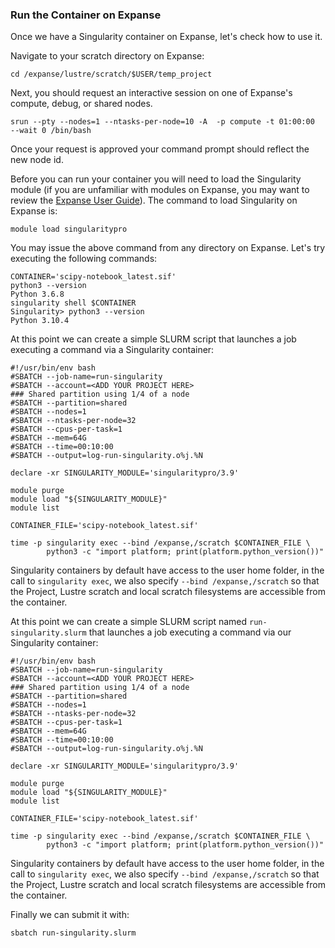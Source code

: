 ### Run the Container on Expanse

Once we have a Singularity container on Expanse, let's check how to use it.

Navigate to your scratch directory on Expanse:

    cd /expanse/lustre/scratch/$USER/temp_project

Next, you should request an interactive session on one of Expanse\'s
compute, debug, or shared nodes.

    srun --pty --nodes=1 --ntasks-per-node=10 -A  -p compute -t 01:00:00  --wait 0 /bin/bash 

Once your request is approved your command prompt should reflect the new
node id.

Before you can run your container you will need to load the Singularity
module (if you are unfamiliar with modules on Expanse, you may want to
review the [Expanse User Guide](https://www.sdsc.edu/support/user_guides/expanse.html)). The
command to load Singularity on Expanse is:

    module load singularitypro

You may issue the above command from any directory on Expanse. Let\'s
try executing the following commands:

    CONTAINER='scipy-notebook_latest.sif'
    python3 --version
    Python 3.6.8
    singularity shell $CONTAINER
    Singularity> python3 --version
    Python 3.10.4

At this point we can create a simple SLURM script that launches a job executing a command via a Singularity container:

    #!/usr/bin/env bash
    #SBATCH --job-name=run-singularity
    #SBATCH --account=<ADD YOUR PROJECT HERE>
    ### Shared partition using 1/4 of a node
    #SBATCH --partition=shared
    #SBATCH --nodes=1
    #SBATCH --ntasks-per-node=32
    #SBATCH --cpus-per-task=1
    #SBATCH --mem=64G
    #SBATCH --time=00:10:00
    #SBATCH --output=log-run-singularity.o%j.%N

    declare -xr SINGULARITY_MODULE='singularitypro/3.9'

    module purge
    module load "${SINGULARITY_MODULE}"
    module list

    CONTAINER_FILE='scipy-notebook_latest.sif'

    time -p singularity exec --bind /expanse,/scratch $CONTAINER_FILE \
            python3 -c "import platform; print(platform.python_version())"

Singularity containers by default have access to the user home folder, in the call to `singularity exec`, we also specify `--bind /expanse,/scratch` so that the Project, Lustre scratch and local scratch filesystems are accessible from the container.

At this point we can create a simple SLURM script named `run-singularity.slurm` that launches a job executing a command via our Singularity container:

    #!/usr/bin/env bash
    #SBATCH --job-name=run-singularity
    #SBATCH --account=<ADD YOUR PROJECT HERE>
    ### Shared partition using 1/4 of a node
    #SBATCH --partition=shared
    #SBATCH --nodes=1
    #SBATCH --ntasks-per-node=32
    #SBATCH --cpus-per-task=1
    #SBATCH --mem=64G
    #SBATCH --time=00:10:00
    #SBATCH --output=log-run-singularity.o%j.%N

    declare -xr SINGULARITY_MODULE='singularitypro/3.9'

    module purge
    module load "${SINGULARITY_MODULE}"
    module list

    CONTAINER_FILE='scipy-notebook_latest.sif'

    time -p singularity exec --bind /expanse,/scratch $CONTAINER_FILE \
            python3 -c "import platform; print(platform.python_version())"

Singularity containers by default have access to the user home folder, in the call to `singularity exec`, we also specify `--bind /expanse,/scratch` so that the Project, Lustre scratch and local scratch filesystems are accessible from the container.

Finally we can submit it with:

    sbatch run-singularity.slurm
